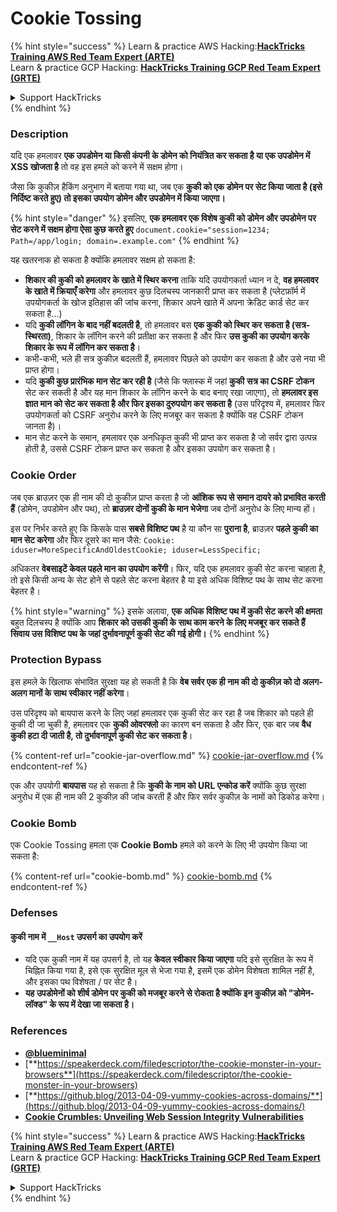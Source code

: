 # Cookie Tossing

{% hint style="success" %}
Learn & practice AWS Hacking:<img src="/.gitbook/assets/arte.png" alt="" data-size="line">[**HackTricks Training AWS Red Team Expert (ARTE)**](https://training.hacktricks.xyz/courses/arte)<img src="/.gitbook/assets/arte.png" alt="" data-size="line">\
Learn & practice GCP Hacking: <img src="/.gitbook/assets/grte.png" alt="" data-size="line">[**HackTricks Training GCP Red Team Expert (GRTE)**<img src="/.gitbook/assets/grte.png" alt="" data-size="line">](https://training.hacktricks.xyz/courses/grte)

<details>

<summary>Support HackTricks</summary>

* Check the [**subscription plans**](https://github.com/sponsors/carlospolop)!
* **Join the** 💬 [**Discord group**](https://discord.gg/hRep4RUj7f) or the [**telegram group**](https://t.me/peass) or **follow** us on **Twitter** 🐦 [**@hacktricks\_live**](https://twitter.com/hacktricks\_live)**.**
* **Share hacking tricks by submitting PRs to the** [**HackTricks**](https://github.com/carlospolop/hacktricks) and [**HackTricks Cloud**](https://github.com/carlospolop/hacktricks-cloud) github repos.

</details>
{% endhint %}

### Description

यदि एक हमलावर **एक उपडोमेन या किसी कंपनी के डोमेन को नियंत्रित कर सकता है या एक उपडोमेन में XSS खोजता है** तो वह इस हमले को करने में सक्षम होगा।

जैसा कि कुकीज़ हैकिंग अनुभाग में बताया गया था, जब एक **कुकी को एक डोमेन पर सेट किया जाता है (इसे निर्दिष्ट करते हुए) तो इसका उपयोग डोमेन और उपडोमेन में किया जाएगा।**

{% hint style="danger" %}
इसलिए, **एक हमलावर एक विशेष कुकी को डोमेन और उपडोमेन पर सेट करने में सक्षम होगा ऐसा कुछ करते हुए** `document.cookie="session=1234; Path=/app/login; domain=.example.com"`
{% endhint %}

यह खतरनाक हो सकता है क्योंकि हमलावर सक्षम हो सकता है:

* **शिकार की कुकी को हमलावर के खाते में स्थिर करना** ताकि यदि उपयोगकर्ता ध्यान न दे, **वह हमलावर के खाते में क्रियाएँ करेगा** और हमलावर कुछ दिलचस्प जानकारी प्राप्त कर सकता है (प्लेटफ़ॉर्म में उपयोगकर्ता के खोज इतिहास की जांच करना, शिकार अपने खाते में अपना क्रेडिट कार्ड सेट कर सकता है...)
* यदि **कुकी लॉगिन के बाद नहीं बदलती है**, तो हमलावर बस **एक कुकी को स्थिर कर सकता है (सत्र-स्थिरता)**, शिकार के लॉगिन करने की प्रतीक्षा कर सकता है और फिर **उस कुकी का उपयोग करके शिकार के रूप में लॉगिन कर सकता है**।
* कभी-कभी, भले ही सत्र कुकीज़ बदलती हैं, हमलावर पिछले को उपयोग कर सकता है और उसे नया भी प्राप्त होगा।
* यदि **कुकी कुछ प्रारंभिक मान सेट कर रही है** (जैसे कि फ्लास्क में जहां **कुकी** **सत्र का CSRF टोकन** सेट कर सकती है और यह मान शिकार के लॉगिन करने के बाद बनाए रखा जाएगा), तो **हमलावर इस ज्ञात मान को सेट कर सकता है और फिर इसका दुरुपयोग कर सकता है** (उस परिदृश्य में, हमलावर फिर उपयोगकर्ता को CSRF अनुरोध करने के लिए मजबूर कर सकता है क्योंकि वह CSRF टोकन जानता है)।
* मान सेट करने के समान, हमलावर एक अनधिकृत कुकी भी प्राप्त कर सकता है जो सर्वर द्वारा उत्पन्न होती है, उससे CSRF टोकन प्राप्त कर सकता है और इसका उपयोग कर सकता है।

### Cookie Order

जब एक ब्राउज़र एक ही नाम की दो कुकीज़ प्राप्त करता है जो **आंशिक रूप से समान दायरे को प्रभावित करती हैं** (डोमेन, उपडोमेन और पथ), तो **ब्राउज़र दोनों कुकी के मान भेजेगा** जब दोनों अनुरोध के लिए मान्य हों।

इस पर निर्भर करते हुए कि किसके पास **सबसे विशिष्ट पथ** है या कौन सा **पुराना है**, ब्राउज़र **पहले कुकी का मान सेट करेगा** और फिर दूसरे का मान जैसे: `Cookie: iduser=MoreSpecificAndOldestCookie; iduser=LessSpecific;`

अधिकतर **वेबसाइटें केवल पहले मान का उपयोग करेंगी**। फिर, यदि एक हमलावर कुकी सेट करना चाहता है, तो इसे किसी अन्य के सेट होने से पहले सेट करना बेहतर है या इसे अधिक विशिष्ट पथ के साथ सेट करना बेहतर है।

{% hint style="warning" %}
इसके अलावा, **एक अधिक विशिष्ट पथ में कुकी सेट करने की क्षमता** बहुत दिलचस्प है क्योंकि आप **शिकार को उसकी कुकी के साथ काम करने के लिए मजबूर कर सकते हैं सिवाय उस विशिष्ट पथ के जहां दुर्भावनापूर्ण कुकी सेट की गई होगी।**
{% endhint %}

### Protection Bypass

इस हमले के खिलाफ संभावित सुरक्षा यह हो सकती है कि **वेब सर्वर एक ही नाम की दो कुकीज़ को दो अलग-अलग मानों के साथ स्वीकार नहीं करेगा**।

उस परिदृश्य को बायपास करने के लिए जहां हमलावर एक कुकी सेट कर रहा है जब शिकार को पहले ही कुकी दी जा चुकी है, हमलावर एक **कुकी ओवरफ्लो** का कारण बन सकता है और फिर, एक बार जब **वैध कुकी हटा दी जाती है, तो दुर्भावनापूर्ण कुकी सेट कर सकता है**।

{% content-ref url="cookie-jar-overflow.md" %}
[cookie-jar-overflow.md](cookie-jar-overflow.md)
{% endcontent-ref %}

एक और उपयोगी **बायपास** यह हो सकता है कि **कुकी के नाम को URL एन्कोड करें** क्योंकि कुछ सुरक्षा अनुरोध में एक ही नाम की 2 कुकीज़ की जांच करती हैं और फिर सर्वर कुकीज़ के नामों को डिकोड करेगा।

### Cookie Bomb

एक Cookie Tossing हमला एक **Cookie Bomb** हमले को करने के लिए भी उपयोग किया जा सकता है:

{% content-ref url="cookie-bomb.md" %}
[cookie-bomb.md](cookie-bomb.md)
{% endcontent-ref %}

### Defense**s**

#### **कुकी नाम में `__Host` उपसर्ग का उपयोग करें**

* यदि एक कुकी नाम में यह उपसर्ग है, तो यह **केवल स्वीकार किया जाएगा** यदि इसे सुरक्षित के रूप में चिह्नित किया गया है, इसे एक सुरक्षित मूल से भेजा गया है, इसमें एक डोमेन विशेषता शामिल नहीं है, और इसका पथ विशेषता / पर सेट है।
* **यह उपडोमेनों को शीर्ष डोमेन पर कुकी को मजबूर करने से रोकता है क्योंकि इन कुकीज़ को "डोमेन-लॉक्ड" के रूप में देखा जा सकता है।**

### References

* [**@blueminimal**](https://twitter.com/blueminimal)
* [**https://speakerdeck.com/filedescriptor/the-cookie-monster-in-your-browsers**](https://speakerdeck.com/filedescriptor/the-cookie-monster-in-your-browsers)
* [**https://github.blog/2013-04-09-yummy-cookies-across-domains/**](https://github.blog/2013-04-09-yummy-cookies-across-domains/)
* [**Cookie Crumbles: Unveiling Web Session Integrity Vulnerabilities**](https://www.youtube.com/watch?v=F\_wAzF4a7Xg)

{% hint style="success" %}
Learn & practice AWS Hacking:<img src="/.gitbook/assets/arte.png" alt="" data-size="line">[**HackTricks Training AWS Red Team Expert (ARTE)**](https://training.hacktricks.xyz/courses/arte)<img src="/.gitbook/assets/arte.png" alt="" data-size="line">\
Learn & practice GCP Hacking: <img src="/.gitbook/assets/grte.png" alt="" data-size="line">[**HackTricks Training GCP Red Team Expert (GRTE)**<img src="/.gitbook/assets/grte.png" alt="" data-size="line">](https://training.hacktricks.xyz/courses/grte)

<details>

<summary>Support HackTricks</summary>

* Check the [**subscription plans**](https://github.com/sponsors/carlospolop)!
* **Join the** 💬 [**Discord group**](https://discord.gg/hRep4RUj7f) or the [**telegram group**](https://t.me/peass) or **follow** us on **Twitter** 🐦 [**@hacktricks\_live**](https://twitter.com/hacktricks\_live)**.**
* **Share hacking tricks by submitting PRs to the** [**HackTricks**](https://github.com/carlospolop/hacktricks) and [**HackTricks Cloud**](https://github.com/carlospolop/hacktricks-cloud) github repos.

</details>
{% endhint %}
